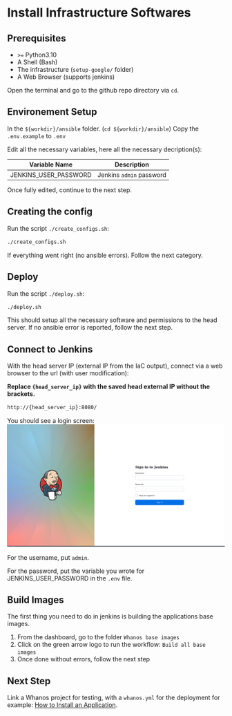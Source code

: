 # Install Infrastructure Softwares

## Prerequisites

- `>=` Python3.10
- A Shell (Bash)
- The infrastructure (`setup-google/` folder)
- A Web Browser (supports jenkins)

Open the terminal and go to the github repo directory via `cd`.

## Environement Setup

In the `${workdir}/ansible` folder. (`cd ${workdir}/ansible`)
Copy the `.env.example` to `.env`

Edit all the necessary variables, here all the necessary decription(s):

| Variable Name           | Description              |
|-------------------------|--------------------------|
| JENKINS_USER_PASSWORD   | Jenkins `admin` password |

Once fully edited, continue to the next step.

## Creating the config

Run the script `./create_configs.sh`:

```bash
./create_configs.sh
```

If everything went right (no ansible errors). Follow the next category.

## Deploy

Run the script `./deploy.sh`:

```bash
./deploy.sh
```

This should setup all the necessary software and permissions to the head server. If no ansible error is reported, follow the next step.

## Connect to Jenkins

With the head server IP (external IP from the IaC output),
connect via a web browser to the url (with user modification):

**Replace `{head_server_ip}` with the saved head external IP without the brackets.**

```bash
http://{head_server_ip}:8080/
```

You should see a login screen:
![<img alt="Jenkins Login Screen" width="748px" height="420ox" src="./images/jenkins_login.png" />](./images/jenkins_login.png)

For the username, put `admin`.

For the password, put the variable you wrote for JENKINS_USER_PASSWORD in the `.env` file.

## Build Images

The first thing you need to do in jenkins is building the applications base images.

1. From the dashboard, go to the folder `Whanos base images`
2. Click on the green arrow logo to run the workflow: `Build all base images`
3. Once done without errors, follow the next step

## Next Step

Link a Whanos project for testing, with a `whanos.yml` for the deployment for example: [How to Install an Application](./How_To_Develop_Project.md).
